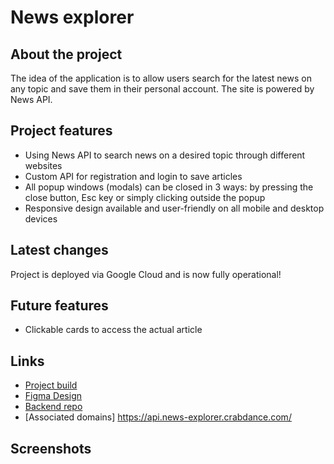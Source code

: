 # News explorer

## About the project

The idea of the application is to allow users search for the latest news on any topic and save them in their personal account. The site is powered by News API.

## Project features

- Using News API to search news on a desired topic through different websites
- Custom API for registration and login to save articles
- All popup windows (modals) can be closed in 3 ways: by pressing the close button, Esc key or simply clicking outside the popup
- Responsive design available and user-friendly on all mobile and desktop devices

## Latest changes

Project is deployed via Google Cloud and is now fully operational!

## Future features

- Clickable cards to access the actual article

## Links

- [Project build](https://news-explorer.crabdance.com/)
- [Figma Design](https://www.figma.com/design/3ottwMEhlBt95Dbn8dw1NH/Your-Final-Project?node-id=0-1&t=nvcLglFUCQAwIJT0-0)
- [Backend repo](https://github.com/Azenae1/news-backend)
- [Associated domains] https://api.news-explorer.crabdance.com/

## Screenshots

